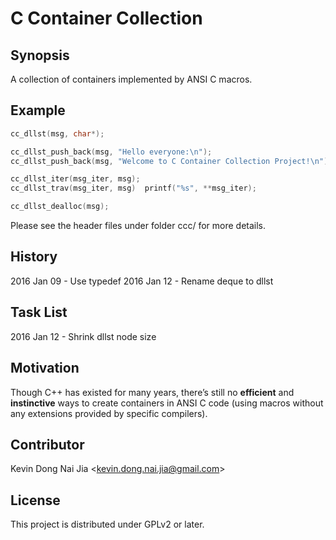 # C Container Collection

## Synopsis

A collection of containers implemented by ANSI C macros.

## Example

```C
cc_dllst(msg, char*);

cc_dllst_push_back(msg, "Hello everyone:\n");
cc_dllst_push_back(msg, "Welcome to C Container Collection Project!\n");

cc_dllst_iter(msg_iter, msg);
cc_dllst_trav(msg_iter, msg)  printf("%s", **msg_iter);

cc_dllst_dealloc(msg);
```

Please see the header files under folder ccc/ for more details.

## History

2016 Jan 09 - Use typedef
2016 Jan 12 - Rename deque to dllst

## Task List

2016 Jan 12 - Shrink dllst node size

## Motivation

Though C++ has existed for many years, there’s still no **efficient** and **instinctive** ways to create containers in ANSI C code (using macros without any extensions provided by specific compilers).

## Contributor

Kevin Dong Nai Jia <<kevin.dong.nai.jia@gmail.com>>

## License

This project is distributed under GPLv2 or later.
